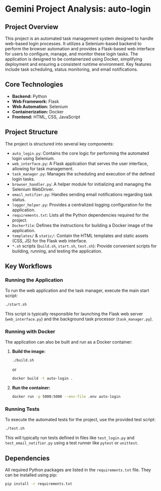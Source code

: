 # Gemini Project Analysis: auto-login

## Project Overview

This project is an automated task management system designed to handle web-based login processes. It utilizes a Selenium-based backend to perform the browser automation and provides a Flask-based web interface for users to configure, manage, and monitor these login tasks. The application is designed to be containerized using Docker, simplifying deployment and ensuring a consistent runtime environment. Key features include task scheduling, status monitoring, and email notifications.

## Core Technologies

- **Backend:** Python
- **Web Framework:** Flask
- **Web Automation:** Selenium
- **Containerization:** Docker
- **Frontend:** HTML, CSS, JavaScript

## Project Structure

The project is structured into several key components:

- `auto_login.py`: Contains the core logic for performing the automated login using Selenium.
- `web_interface.py`: A Flask application that serves the user interface, allowing for task management.
- `task_manager.py`: Manages the scheduling and execution of the defined login tasks.
- `browser_handler.py`: A helper module for initializing and managing the Selenium WebDriver.
- `email_notifier.py`: Handles sending email notifications regarding task status.
- `logger_helper.py`: Provides a centralized logging configuration for the application.
- `requirements.txt`: Lists all the Python dependencies required for the project.
- `Dockerfile`: Defines the instructions for building a Docker image of the application.
- `templates/` & `static/`: Contain the HTML templates and static assets (CSS, JS) for the Flask web interface.
- `*.sh` scripts (`build.sh`, `start.sh`, `test.sh`): Provide convenient scripts for building, running, and testing the application.

## Key Workflows

### Running the Application

To run the web application and the task manager, execute the main start script:

```bash
./start.sh
```

This script is typically responsible for launching the Flask web server (`web_interface.py`) and the background task processor (`task_manager.py`).

### Running with Docker

The application can also be built and run as a Docker container:

1.  **Build the image:**
    ```bash
    ./build.sh
    ```
    or
    ```bash
    docker build -t auto-login .
    ```

2.  **Run the container:**
    ```bash
    docker run -p 5000:5000 --env-file .env auto-login
    ```

### Running Tests

To execute the automated tests for the project, use the provided test script:

```bash
./test.sh
```

This will typically run tests defined in files like `test_login.py` and `test_email_notifier.py` using a test runner like `pytest` or `unittest`.

## Dependencies

All required Python packages are listed in the `requirements.txt` file. They can be installed using pip:

```bash
pip install -r requirements.txt
```
